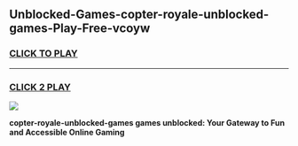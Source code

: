
## Unblocked-Games-copter-royale-unblocked-games-Play-Free-vcoyw
<h3>
<a href="https://premium76.site?title=copter-royale-unblocked-games&ref=22A">CLICK TO PLAY</a></h3>
<hr>

<h3>
<a href="https://premium76.site?title=copter-royale-unblocked-games&ref=22A">CLICK 2 PLAY</a>
  
</h3>

<a href="https://premium76.site?title=copter-royale-unblocked-games&ref=22A"><img src="https://clearcache.store/games.png"></a>


**copter-royale-unblocked-games games unblocked: Your Gateway to Fun and Accessible Online Gaming**
